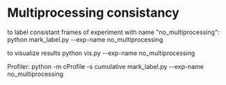 # Multiprocessing consistancy

to label consistant frames of experiment with name "no_multiprocessing":
    python mark_label.py --exp-name no_multiprocessing

to visualize results
    python vis.py --exp-name no_multiprocessing

Profiler:
    python -m cProfile -s cumulative mark_label.py --exp-name no_multiprocessing